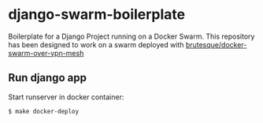 # django-swarm-boilerplate
Boilerplate for a Django Project running on a Docker Swarm. This repository has been designed to work on a swarm 
deployed with [brutesque/docker-swarm-over-vpn-mesh](https://github.com/brutesque/docker-swarm-over-vpn-mesh)

## Run django app

Start runserver in docker container:
```
$ make docker-deploy
```
